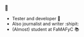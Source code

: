 ### :wave:

* Tester and developer :key:
* Also journalist and writer :shipit:
* (Almost) student at FaMAFyC :books:
